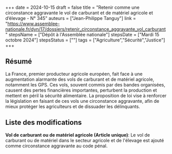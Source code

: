 +++
date = 2024-10-15
draft = false
title = "Retenir comme une circonstance aggravante le vol de carburant et de matériel agricole et d’élevage - N° 345"
auteurs = ["Jean-Philippe Tanguy"]
link = "https://www.assemblee-nationale.fr/dyn/17/dossiers/retenir_circonstance_aggravante_vol_carburant"
stepsName = ["Dépôt à l'Assemblée nationale"]
stepsDate = ["Mardi 15 octobre 2024"]
stepsStatus = [""]
tags = ["Agriculture","Sécurité","Justice"]
+++

## Résumé

La France, premier producteur agricole européen, fait face à une augmentation alarmante des vols de carburant et de matériel agricole, notamment les GPS. Ces vols, souvent commis par des bandes organisées, causent des pertes financières importantes, perturbent la production et mettent en péril la sécurité alimentaire. La proposition de loi vise à renforcer la législation en faisant de ces vols une circonstance aggravante, afin de mieux protéger les agriculteurs et de dissuader les délinquants.

## Liste des modifications

**Vol de carburant ou de matériel agricole (Article unique)**: Le vol de carburant ou de matériel dans le secteur agricole et de l'élevage est ajouté comme circonstance aggravante au code pénal.
